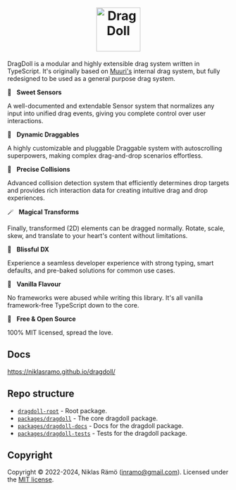 <h1 align="center">
  <a id="dragdoll" href="#dragdoll" aria-hidden="true"><img src="https://niklasramo.github.io/dragdoll/dragdoll-logo.svg" alt="DragDoll" height="100" /></a>
</h1>

DragDoll is a modular and highly extensible drag system written in TypeScript. It's originally based on [Muuri's](https://github.com/haltu/muuri) internal drag system, but fully redesigned to be used as a general purpose drag system.

📡 &nbsp; **Sweet Sensors**

A well-documented and extendable Sensor system that normalizes any input into unified drag events, giving you complete control over user interactions.

🤏 &nbsp; **Dynamic Draggables**

A highly customizable and pluggable Draggable system with autoscrolling superpowers, making complex drag-and-drop scenarios effortless.

🎯 &nbsp; **Precise Collisions**

Advanced collision detection system that efficiently determines drop targets and provides rich interaction data for creating intuitive drag and drop experiences.

🪄 &nbsp; **Magical Transforms**

Finally, transformed (2D) elements can be dragged normally. Rotate, scale, skew, and translate to your heart's content without limitations.

🧘 &nbsp; **Blissful DX**

Experience a seamless developer experience with strong typing, smart defaults, and pre-baked solutions for common use cases.

🍦 &nbsp; **Vanilla Flavour**

No frameworks were abused while writing this library. It's all vanilla framework-free TypeScript down to the core.

💝 &nbsp; **Free & Open Source**

100% MIT licensed, spread the love.

## Docs

https://niklasramo.github.io/dragdoll/

## Repo structure

- [`dragdoll-root`](./) - Root package.
- [`packages/dragdoll`](./packages/dragdoll) - The core dragdoll package.
- [`packages/dragdoll-docs`](./packages/dragdoll-docs) - Docs for the dragdoll package.
- [`packages/dragdoll-tests`](./packages/dragdoll-tests) - Tests for the dragdoll package.

## Copyright

Copyright © 2022-2024, Niklas Rämö (inramo@gmail.com). Licensed under the [MIT license](/LICENSE.md).
